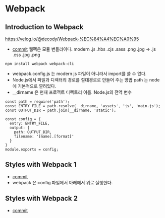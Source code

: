 # Webpack

## Introduction to Webpack
https://velog.io/@decody/Webpack-%EC%84%A4%EC%A0%95
* [commit](https://github.com/eyabc/wetube/commit/052d28a103e53c44b8dcaf59ac8cb3e7442d47a2)
웹팩은 모듈 번들러이다. 
modern .js .hbs .cjs .sass .png .jpg 
-> .js .css .jpg .png

```shell script
npm install webpack webpack-cli
```

- webpack.config.js 는 modern js 파일이 아니라서 import를 쓸 수 없다.
- Node.js에서 파일과 디렉터리 경로를 절대경로로 만들어 주는 방법 path 는 node에 기본적으로 깔려있다.
- __dirname 은 현재 프로젝트 디렉토리 이름. Node.js의 전역 변수
```shell script
const path = require('path');
const ENTRY_FILE = path.resolve(__dirname, 'assets', 'js', 'main.js');
const OUTPUT_DIR = path.join(__dirname, 'static');

const config = {
  entry: ENTRY_FILE,
  output: {
    path: OUTPUT_DIR,
    filename: '[name].[format]'
  }
}
module.exports = config;
```

## Styles with Webpack 1
- [commit](https://github.com/eyabc/wetube/commit/1b02b53b0c22297085550d0ee2be2b0c5f734dd7)
- webpack 은  config 파일에서 아래에서 위로 실행한다.

## Styles with Webpack 2
- [commit](https://github.com/eyabc/wetube/commit/11dfc175bf0ff4906867c3d5768b3b6943e1f616)
